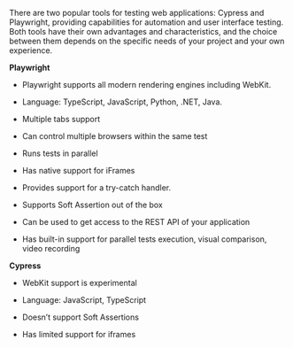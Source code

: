 There are two popular tools for testing web applications: Cypress and Playwright, providing capabilities for automation and user interface testing. Both tools have their own advantages and characteristics, and the choice between them depends on the specific needs of your project and your own experience. 

**Playwright**

- Playwright supports all modern rendering engines including WebKit.

- Language: TypeScript, JavaScript, Python, .NET, Java.

- Multiple tabs support

- Can control multiple browsers within the same test

- Runs tests in parallel

- Has native support for iFrames

- Provides support for a try-catch handler.

- Supports Soft Assertion out of the box

- Can be used to get access to the REST API of your application

- Has built-in support for parallel tests execution, visual comparison, video recording

**Cypress**

- WebKit support is experimental

- Language: JavaScript, TypeScript

- Doesn’t support Soft Assertions

- Has limited support for iframes